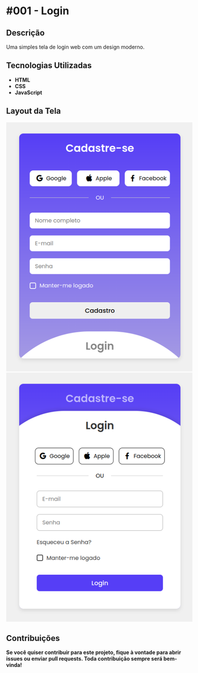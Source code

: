 # \#001 - Login

## Descrição

Uma simples tela de login web com um design moderno.

## Tecnologias Utilizadas

- **HTML**
- **CSS**
- **JavaScript**

## Layout da Tela

![WebPages](screenshot_1.png)
![WebPages](screenshot_2.png)

## Contribuições

**Se você quiser contribuir para este projeto, fique à vontade para abrir issues ou enviar pull requests. Toda contribuição sempre será bem-vinda!**

